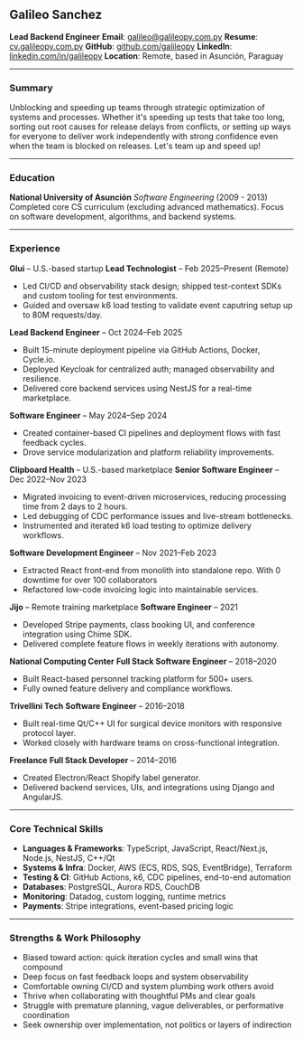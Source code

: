 ## Galileo Sanchez

**Lead Backend Engineer**
**Email**: [galileo@galileopy.com.py](mailto:galileo@galileopy.com.py)
**Resume**: [cv.galileopy.com.py](https://cv.galileopy.com.py)
**GitHub**: [github.com/galileopy](https://github.com/galileopy)
**LinkedIn**: [linkedin.com/in/galileopy](https://www.linkedin.com/in/galileopy)
**Location**: Remote, based in Asunción, Paraguay

---

### Summary

Unblocking and speeding up teams through strategic optimization of systems and processes. Whether it's speeding up tests that take too long, sorting out root causes for release delays from conflicts, or setting up ways for everyone to deliver work independently with strong confidence even when the team is blocked on releases. Let's team up and speed up!

---

### Education

**National University of Asunción**
_Software Engineering_ (2009 - 2013)
Completed core CS curriculum (excluding advanced mathematics). Focus on software development, algorithms, and backend systems.

---

### Experience

**Glui** – U.S.-based startup
**Lead Technologist** – Feb 2025–Present (Remote)

- Led CI/CD and observability stack design; shipped test-context SDKs and custom tooling for test environments.
- Guided and oversaw k6 load testing to validate event caputring setup up to 80M requests/day.

**Lead Backend Engineer** – Oct 2024–Feb 2025

- Built 15-minute deployment pipeline via GitHub Actions, Docker, Cycle.io.
- Deployed Keycloak for centralized auth; managed observability and resilience.
- Delivered core backend services using NestJS for a real-time marketplace.

**Software Engineer** – May 2024–Sep 2024

- Created container-based CI pipelines and deployment flows with fast feedback cycles.
- Drove service modularization and platform reliability improvements.

**Clipboard Health** – U.S.-based marketplace
**Senior Software Engineer** – Dec 2022–Nov 2023

- Migrated invoicing to event-driven microservices, reducing processing time from 2 days to 2 hours.
- Led debugging of CDC performance issues and live-stream bottlenecks.
- Instrumented and iterated k6 load testing to optimize delivery workflows.

**Software Development Engineer** – Nov 2021–Feb 2023

- Extracted React front-end from monolith into standalone repo. With 0 downtime for over 100 collaborators
- Refactored low-code invoicing logic into maintainable services.

**Jijo** – Remote training marketplace
**Software Engineer** – 2021

- Developed Stripe payments, class booking UI, and conference integration using Chime SDK.
- Delivered complete feature flows in weekly iterations with autonomy.

**National Computing Center**
**Full Stack Software Engineer** – 2018–2020

- Built React-based personnel tracking platform for 500+ users.
- Fully owned feature delivery and compliance workflows.

**Trivellini Tech**
**Software Engineer** – 2016–2018

- Built real-time Qt/C++ UI for surgical device monitors with responsive protocol layer.
- Worked closely with hardware teams on cross-functional integration.

**Freelance**
**Full Stack Developer** – 2014–2016

- Created Electron/React Shopify label generator.
- Delivered backend services, UIs, and integrations using Django and AngularJS.

---

### Core Technical Skills

- **Languages & Frameworks**: TypeScript, JavaScript, React/Next.js, Node.js, NestJS, C++/Qt
- **Systems & Infra**: Docker, AWS (ECS, RDS, SQS, EventBridge), Terraform
- **Testing & CI**: GitHub Actions, k6, CDC pipelines, end-to-end automation
- **Databases**: PostgreSQL, Aurora RDS, CouchDB
- **Monitoring**: Datadog, custom logging, runtime metrics
- **Payments**: Stripe integrations, event-based pricing logic

---

### Strengths & Work Philosophy

- Biased toward action: quick iteration cycles and small wins that compound
- Deep focus on fast feedback loops and system observability
- Comfortable owning CI/CD and system plumbing work others avoid
- Thrive when collaborating with thoughtful PMs and clear goals
- Struggle with premature planning, vague deliverables, or performative coordination
- Seek ownership over implementation, not politics or layers of indirection
